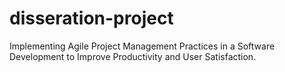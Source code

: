 # disseration-project
Implementing Agile Project Management Practices in a Software Development to Improve Productivity and User Satisfaction.

